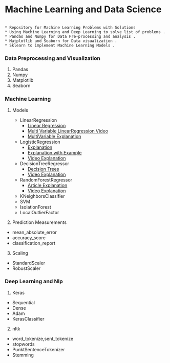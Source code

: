 # Machine Learning and Data Science



```
   
* Repository for Machine Learning Problems with Solutions
* Using Machine Learning and Deep Learning to solve list of problems .
* Pandas and Numpy for Data Pre-processing and analysis . 
* Matplotlib and Seaborn for Data visualization . 
* Sklearn to implement Machine Learning Models . 
```

### Data Preprocessing and Visualization
1) Pandas
2) Numpy
3) Matplotlib
4) Seaborn

### Machine Learning
1) Models
   - LinearRegression
      - [Linear Regression](https://realpython.com/linear-regression-in-python/)
      - [Multi Variable LinearRegression Video](https://www.youtube.com/watch?v=5rvnlZWzox8)
      - [MultiVariable Explanation](http://www.statsoft.com/Textbook/Multiple-Regression)
   - LogisticRegression
      - [Explanation](https://towardsdatascience.com/logistic-regression-detailed-overview-46c4da4303bc)
      - [Explanation with Example](https://ml-cheatsheet.readthedocs.io/en/latest/logistic_regression.html)
      - [Video Explanation](https://www.youtube.com/watch?v=yIYKR4sgzI8)
   - DecisionTreeRegressor
      - [Decision Trees](https://medium.com/greyatom/decision-trees-a-simple-way-to-visualize-a-decision-dc506a403aeb)
      - [Video Explanation](https://www.youtube.com/watch?v=eKD5gxPPeY0&list=PLBv09BD7ez_4temBw7vLA19p3tdQH6FYO)
   - RandomForestRegressor
      - [Article Explanation](https://dataaspirant.com/2017/05/22/random-forest-algorithm-machine-learing/)
      - [Video Explanation](https://www.youtube.com/watch?v=J4Wdy0Wc_xQ&t=21s)
   - KNeighborsClassifier
   - SVM
   - IsolationForest
   - LocalOutlierFactor
   
 2) Prediction Measurements
   - mean_absolute_error
   - accuracy_score
   - classification_report
 3) Scaling
   - StandardScaler
   - RobustScaler


### Deep Learning and Nlp 
1) Keras
  - Sequential
  - Dense
  - Adam
  - KerasClassifier
2) nltk
  - word_tokenize,sent_tokenize
  - stopwords
  - PunktSentenceTokenizer
  - Stemming



